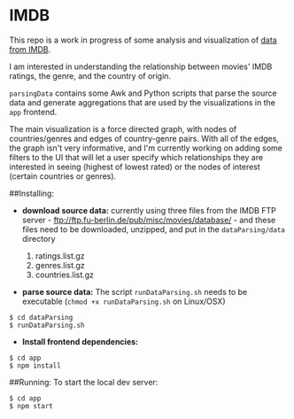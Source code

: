 # IMDB
This repo is a work in progress of some analysis and visualization of [data from IMDB](http://www.imdb.com/interfaces). 

I am interested in understanding the relationship between movies' IMDB ratings, the genre, and the country of origin. 

`parsingData` contains some Awk and Python scripts that parse the source data and generate aggregations that are used by the visualizations in the `app` frontend. 

The main visualization is a force directed graph, with nodes of countries/genres and edges of country-genre pairs. With all of the edges, the graph isn't very informative, and I'm currently working on adding some filters to the UI that will let a user specify which relationships they are interested in seeing (highest of lowest rated) or the nodes of interest (certain countries or genres).

##Installing:
- __download source data:__ currently using three files from the IMDB FTP server - ftp://ftp.fu-berlin.de/pub/misc/movies/database/ - and these files need to be downloaded, unzipped, and put in the `dataParsing/data` directory
  1. ratings.list.gz
  2. genres.list.gz
  3. countries.list.gz

- __parse source data:__ The script `runDataParsing.sh` needs to be executable (`chmod +x runDataParsing.sh` on Linux/OSX)
```
$ cd dataParsing
$ runDataParsing.sh
```
- __Install frontend dependencies:__ 
```
$ cd app
$ npm install
```

##Running: 
To start the local dev server:
```
$ cd app
$ npm start
```
